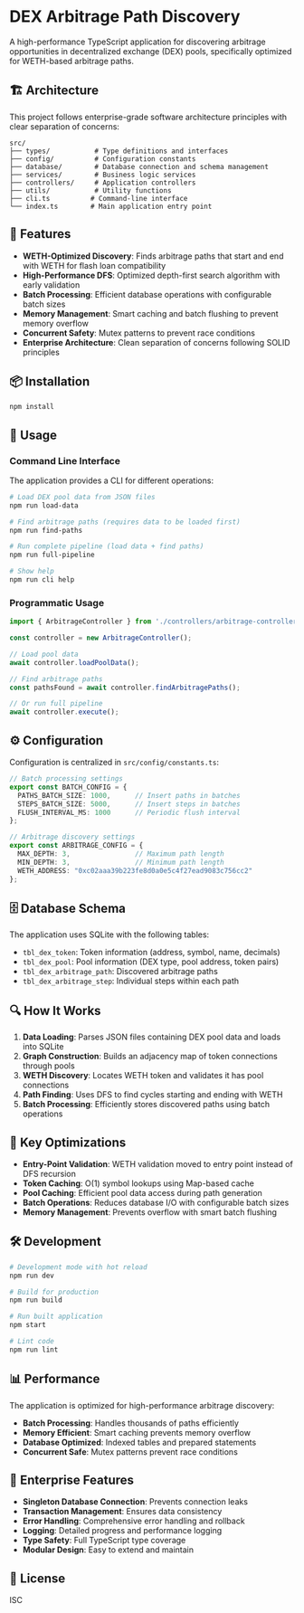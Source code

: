 # DEX Arbitrage Path Discovery

A high-performance TypeScript application for discovering arbitrage opportunities in decentralized exchange (DEX) pools, specifically optimized for WETH-based arbitrage paths.

## 🏗️ Architecture

This project follows enterprise-grade software architecture principles with clear separation of concerns:

```
src/
├── types/           # Type definitions and interfaces
├── config/          # Configuration constants
├── database/        # Database connection and schema management
├── services/        # Business logic services
├── controllers/     # Application controllers
├── utils/           # Utility functions
├── cli.ts          # Command-line interface
└── index.ts        # Main application entry point
```

## 🚀 Features

- **WETH-Optimized Discovery**: Finds arbitrage paths that start and end with WETH for flash loan compatibility
- **High-Performance DFS**: Optimized depth-first search algorithm with early validation
- **Batch Processing**: Efficient database operations with configurable batch sizes
- **Memory Management**: Smart caching and batch flushing to prevent memory overflow
- **Concurrent Safety**: Mutex patterns to prevent race conditions
- **Enterprise Architecture**: Clean separation of concerns following SOLID principles

## 📦 Installation

```bash
npm install
```

## 🔧 Usage

### Command Line Interface

The application provides a CLI for different operations:

```bash
# Load DEX pool data from JSON files
npm run load-data

# Find arbitrage paths (requires data to be loaded first)
npm run find-paths

# Run complete pipeline (load data + find paths)
npm run full-pipeline

# Show help
npm run cli help
```

### Programmatic Usage

```typescript
import { ArbitrageController } from './controllers/arbitrage-controller';

const controller = new ArbitrageController();

// Load pool data
await controller.loadPoolData();

// Find arbitrage paths
const pathsFound = await controller.findArbitragePaths();

// Or run full pipeline
await controller.execute();
```

## ⚙️ Configuration

Configuration is centralized in `src/config/constants.ts`:

```typescript
// Batch processing settings
export const BATCH_CONFIG = {
  PATHS_BATCH_SIZE: 1000,      // Insert paths in batches
  STEPS_BATCH_SIZE: 5000,      // Insert steps in batches  
  FLUSH_INTERVAL_MS: 1000      // Periodic flush interval
};

// Arbitrage discovery settings
export const ARBITRAGE_CONFIG = {
  MAX_DEPTH: 3,                // Maximum path length
  MIN_DEPTH: 3,                // Minimum path length
  WETH_ADDRESS: "0xc02aaa39b223fe8d0a0e5c4f27ead9083c756cc2"
};
```

## 🗄️ Database Schema

The application uses SQLite with the following tables:

- `tbl_dex_token`: Token information (address, symbol, name, decimals)
- `tbl_dex_pool`: Pool information (DEX type, pool address, token pairs)
- `tbl_dex_arbitrage_path`: Discovered arbitrage paths
- `tbl_dex_arbitrage_step`: Individual steps within each path

## 🔍 How It Works

1. **Data Loading**: Parses JSON files containing DEX pool data and loads into SQLite
2. **Graph Construction**: Builds an adjacency map of token connections through pools
3. **WETH Discovery**: Locates WETH token and validates it has pool connections
4. **Path Finding**: Uses DFS to find cycles starting and ending with WETH
5. **Batch Processing**: Efficiently stores discovered paths using batch operations

## 🎯 Key Optimizations

- **Entry-Point Validation**: WETH validation moved to entry point instead of DFS recursion
- **Token Caching**: O(1) symbol lookups using Map-based cache
- **Pool Caching**: Efficient pool data access during path generation
- **Batch Operations**: Reduces database I/O with configurable batch sizes
- **Memory Management**: Prevents overflow with smart batch flushing

## 🛠️ Development

```bash
# Development mode with hot reload
npm run dev

# Build for production
npm run build

# Run built application
npm start

# Lint code
npm run lint
```

## 📊 Performance

The application is optimized for high-performance arbitrage discovery:

- **Batch Processing**: Handles thousands of paths efficiently
- **Memory Efficient**: Smart caching prevents memory overflow
- **Database Optimized**: Indexed tables and prepared statements
- **Concurrent Safe**: Mutex patterns prevent race conditions

## 🏢 Enterprise Features

- **Singleton Database Connection**: Prevents connection leaks
- **Transaction Management**: Ensures data consistency
- **Error Handling**: Comprehensive error handling and rollback
- **Logging**: Detailed progress and performance logging
- **Type Safety**: Full TypeScript type coverage
- **Modular Design**: Easy to extend and maintain

## 📝 License

ISC